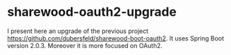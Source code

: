 # sharewood-oauth2-upgrade
I present here an upgrade of the previous project https://github.com/dubersfeld/sharewood-boot-oauth2. It uses Spring Boot version 2.0.3. Moreover it is more focused on OAuth2.
